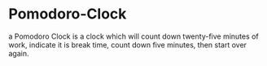 # Pomodoro-Clock
a Pomodoro Clock is a clock which will count down twenty-five minutes of work, indicate it is break time, count down five minutes, then start over again.
